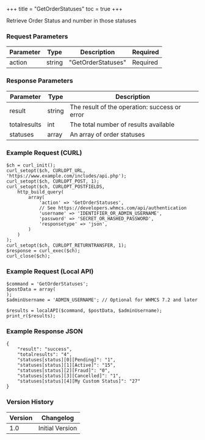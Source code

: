 +++
title = "GetOrderStatuses"
toc = true
+++

Retrieve Order Status and number in those statuses

### Request Parameters

| Parameter | Type | Description | Required |
| --------- | ---- | ----------- | -------- |
| action | string | "GetOrderStatuses" | Required |

### Response Parameters

| Parameter | Type | Description |
| --------- | ---- | ----------- |
| result | string | The result of the operation: success or error |
| totalresults | int | The total number of results available |
| statuses | array | An array of order statuses |


### Example Request (CURL)

```
$ch = curl_init();
curl_setopt($ch, CURLOPT_URL, 'https://www.example.com/includes/api.php');
curl_setopt($ch, CURLOPT_POST, 1);
curl_setopt($ch, CURLOPT_POSTFIELDS,
    http_build_query(
        array(
            'action' => 'GetOrderStatuses',
            // See https://developers.whmcs.com/api/authentication
            'username' => 'IDENTIFIER_OR_ADMIN_USERNAME',
            'password' => 'SECRET_OR_HASHED_PASSWORD',
            'responsetype' => 'json',
        )
    )
);
curl_setopt($ch, CURLOPT_RETURNTRANSFER, 1);
$response = curl_exec($ch);
curl_close($ch);
```


### Example Request (Local API)

```
$command = 'GetOrderStatuses';
$postData = array(
);
$adminUsername = 'ADMIN_USERNAME'; // Optional for WHMCS 7.2 and later

$results = localAPI($command, $postData, $adminUsername);
print_r($results);
```


### Example Response JSON

```
{
    "result": "success",
    "totalresults": "4",
    "statuses[status][0][Pending]": "1",
    "statuses[status][1][Active]": "15",
    "statuses[status][2][Fraud]": "0",
    "statuses[status][3][Cancelled]": "1",
    "statuses[status][4][My Custom Status]": "27"
}
```


### Version History

| Version | Changelog |
| ------- | --------- |
| 1.0 | Initial Version |

